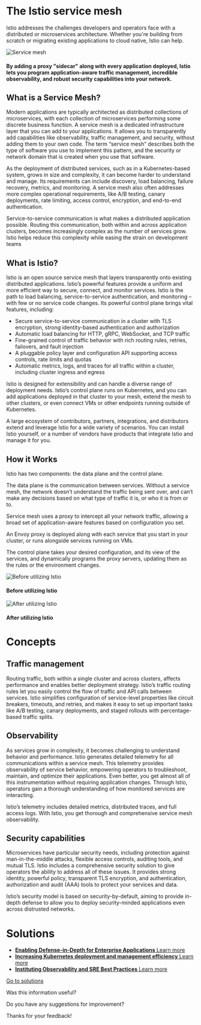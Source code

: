 # The Istio service mesh

Istio addresses the challenges developers and operators face with a distributed or microservices architecture. Whether you're building from scratch or migrating existing applications to cloud native, Istio can help.

![Service mesh](http://istio.io/latest/img/service-mesh.svg)

#### By adding a proxy "sidecar" along with every application deployed, Istio lets you program application-aware traffic management, incredible observability, and robust security capabilities into your network.

## What is a Service Mesh?

Modern applications are typically architected as distributed collections of microservices, with each collection of microservices performing some discrete business function. A service mesh is a dedicated infrastructure layer that you can add to your applications. It allows you to transparently add capabilities like observability, traffic management, and security, without adding them to your own code. The term “service mesh” describes both the type of software you use to implement this pattern, and the security or network domain that is created when you use that software.

As the deployment of distributed services, such as in a Kubernetes-based system, grows in size and complexity, it can become harder to understand and manage. Its requirements can include discovery, load balancing, failure recovery, metrics, and monitoring. A service mesh also often addresses more complex operational requirements, like A/B testing, canary deployments, rate limiting, access control, encryption, and end-to-end authentication.

Service-to-service communication is what makes a distributed application possible. Routing this communication, both within and across application clusters, becomes increasingly complex as the number of services grow. Istio helps reduce this complexity while easing the strain on development teams

## What is Istio?

Istio is an open source service mesh that layers transparently onto existing distributed applications. Istio’s powerful features provide a uniform and more efficient way to secure, connect, and monitor services. Istio is the path to load balancing, service-to-service authentication, and monitoring – with few or no service code changes. Its powerful control plane brings vital features, including:

- Secure service-to-service communication in a cluster with TLS encryption, strong identity-based authentication and authorization
- Automatic load balancing for HTTP, gRPC, WebSocket, and TCP traffic
- Fine-grained control of traffic behavior with rich routing rules, retries, failovers, and fault injection
- A pluggable policy layer and configuration API supporting access controls, rate limits and quotas
- Automatic metrics, logs, and traces for all traffic within a cluster, including cluster ingress and egress

Istio is designed for extensibility and can handle a diverse range of deployment needs. Istio’s control plane runs on Kubernetes, and you can add applications deployed in that cluster to your mesh, extend the mesh to other clusters, or even connect VMs or other endpoints running outside of Kubernetes.

A large ecosystem of contributors, partners, integrations, and distributors extend and leverage Istio for a wide variety of scenarios.
You can install Istio yourself, or a number of vendors have products that integrate Istio and manage it for you.

## How it Works

Istio has two components: the data plane and the control plane.

The data plane is the communication between services. Without a service mesh, the network doesn’t understand the traffic being sent over, and can’t make any decisions based on what type of traffic it is, or who it is from or to.

Service mesh uses a proxy to intercept all your network traffic, allowing a broad set of application-aware features based on configuration you set.

An Envoy proxy is deployed along with each service that you start in your cluster, or runs alongside services running on VMs.

The control plane takes your desired configuration, and its view of the services, and dynamically programs the proxy servers, updating them as the rules or the environment changes.

![Before utilizing Istio](http://istio.io/latest/img/service-mesh-before.svg)

#### Before utilizing Istio

![After utilizing Istio](http://istio.io/latest/img/service-mesh.svg)

#### After utilizing Istio

# Concepts

## Traffic management

Routing traffic, both within a single cluster and across clusters, affects performance and enables better deployment strategy. Istio’s traffic routing rules let you easily control the flow of traffic and API calls between services. Istio simplifies configuration of service-level properties like circuit breakers, timeouts, and retries, and makes it easy to set up important tasks like A/B testing, canary deployments, and staged rollouts with percentage-based traffic splits.

## Observability

As services grow in complexity, it becomes challenging to understand behavior and performance. Istio generates detailed telemetry for all communications within a service mesh. This telemetry provides observability of service behavior, empowering operators to troubleshoot, maintain, and optimize their applications. Even better, you get almost all of this instrumentation without requiring application changes. Through Istio, operators gain a thorough understanding of how monitored services are interacting.

Istio’s telemetry includes detailed metrics, distributed traces, and full access logs. With Istio, you get thorough and comprehensive service mesh observability.

## Security capabilities

Microservices have particular security needs, including protection against man-in-the-middle attacks, flexible access controls, auditing tools, and mutual TLS. Istio includes a comprehensive security solution to give operators the ability to address all of these issues. It provides strong identity, powerful policy, transparent TLS encryption, and authentication, authorization and audit (AAA) tools to protect your services and data.

Istio’s security model is based on security-by-default, aiming to provide in-depth defense to allow you to deploy security-minded applications even across distrusted networks.

# Solutions

- [**Enabling Defense-in-Depth for Enterprise Applications** Learn more](http://istio.io/latest/about/solutions/enabling-defense-in-depth-for-enterprise-applications/)
- [**Increasing Kubernetes deployment and management efficiency** Learn more](http://istio.io/latest/about/solutions/increasing-kubernetes-deployment-and-management-efficiency/)
- [**Instituting Observability and SRE Best Practices** Learn more](http://istio.io/latest/about/solutions/instituting-observability-and-sre-best-practices/)

[Go to solutions](http://istio.io/latest/about/solutions)

Was this information useful?

Do you have any suggestions for improvement?

Thanks for your feedback!
